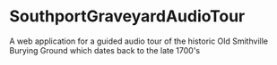 # SouthportGraveyardAudioTour
A web application for a guided audio tour of the historic Old Smithville Burying Ground which dates back to the late 1700's
